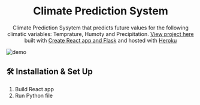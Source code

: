 <h1 align="center">
  Climate Prediction System
</h1>
<p align="center">
  Climate Prediction Sysytem that predicts future values for the following climatic variables: Temprature, Humoty and Precipitation. <a href="https://ogunwoleoluwatobi.ga" target="_blank">View project here</a> built with <a href="https://create-react-app.dev/docs/getting-started/" target="_blank">Create React app and Flask</a> and hosted with <a href="https://www.heroku.com/" target="_blank">Heroku</a>
</p>

![demo](https://raw.githack.com/OgunwoleOluwatobi/Climate-Predict/master/images/clim.png)

## 🛠 Installation & Set Up

1. Build React app
2. Run Python file
